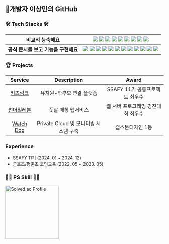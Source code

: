 
<h2>👏개발자 이상민의 GitHub</h2>
  

<h3>🛠 Tech Stacks 🛠</h3>

| **비교적 능숙해요**                 | <img src="https://img.shields.io/badge/Java-DA291C?style=for-the-badge&logo=OpenJDK&logoColor=black"/> <img src="https://img.shields.io/badge/Spring-6DB33F?style=for-the-badge&logo=Spring&logoColor=black"/> <img src="https://img.shields.io/badge/SpringBoot-6DB33F?style=for-the-badge&logo=SpringBoot&logoColor=black"/> <img src="https://img.shields.io/badge/spring security-6DB33F?style=for-the-badge&logo=springsecurity&logoColor=white"> <img src="https://img.shields.io/badge/Spring Data JPA-6DB33F?style=for-the-badge&logo=&logoColor=white"> <img src="https://img.shields.io/badge/docker-2496ED?style=for-the-badge&logo=docker&logoColor=white" /> <img src="https://img.shields.io/badge/Docker Compose-2496ED?style=for-the-badge&logo=Docker&logoColor=white"> <img src="https://img.shields.io/badge/Mysql-4479A1?style=for-the-badge&logo=MySQL&logoColor=black"/> <img src="https://img.shields.io/badge/WebSocket-000000?style=for-the-badge&logo=&logoColor=white">
|:---:|:---:|
| **공식 문서를 보고 기능을 구현해요**  |  <img src="https://img.shields.io/badge/amazonec2-FF9900?style=for-the-badge&logo=amazonec2&logoColor=white" /> <img src="https://img.shields.io/badge/jenkins-D24939?style=for-the-badge&logo=jenkins&logoColor=white" /> <img src="https://img.shields.io/badge/NodeJs-339933?style=for-the-badge&logo=Node.Js&logoColor=black"/> <img src="https://img.shields.io/badge/NestJs-E0234E?style=for-the-badge&logo=NestJs&logoColor=white"/> <img src="https://img.shields.io/badge/NGINX-009639?style=for-the-badge&logo=NGINX&logoColor=white"> <img src="https://img.shields.io/badge/PostgreSQL-336791?style=for-the-badge&logo=PostgreSQL&logoColor=white"/> <img src="https://img.shields.io/badge/MyBatis-1dd1a1?style=for-the-badge&logo=MyBatis&logoColor=black"/>  <img src="https://img.shields.io/badge/Vue.js-4FC08D?style=for-the-badge&logo=Vue.js&logoColor=black"/> <img src="https://img.shields.io/badge/Html-E34F26?style=for-the-badge&logo=html5&logoColor=black"/>  <img src="https://img.shields.io/badge/CSS-1572B6?style=for-the-badge&logo=CSS3&logoColor=black"/> <img src="https://img.shields.io/badge/JavaScript-F7DF1E?style=for-the-badge&logo=JavaScript&logoColor=black"/> <img src="https://img.shields.io/badge/Python-3766AB?style=for-the-badge&logo=Python&logoColor=black"/> 

### 🏆 Projects

| Service | Description | Award |
|:--:|:--:|:--:|
| [키즈링크](https://github.com/sangmin0806/KidsLink) | 유치원-학부모 연결 플랫폼 | SSAFY 11기 공통프로젝트 최우수 |
| [썬더일레븐](https://github.com/sangmin0806/FootBall_Matching) | 풋살 매칭 웹서비스 | 웹 서버 프로그래밍 경진대회 최우수 |
| [Watch Dog](https://github.com/sangmin0806/-PrivateCloud_Monitoring_System) | Private Cloud 및 모니터링 시스템 구축 | 캡스톤디자인 1등 |



<h3>Experience</h3>
  <ul>
    <li>SSAFY 11기 (2024. 01 ~ 2024. 12)</li>
    <li>군포초/평촌초 코딩교육 (2022. 05 ~ 2023. 05)</li>
  </ul>
  
<h3> 👨‍💻 PS Skill 👨‍💻</h3>
<p>
        <a href="https://solved.ac/cjstkd2866/" target="_blank">
                <img src="http://mazassumnida.wtf/api/v2/generate_badge?boj=cjstkd2866" alt="Solved.ac Profile" style="height: 170px;">
        </a>
<p align="center">



    

